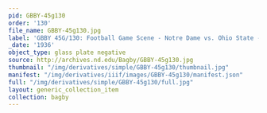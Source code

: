 ```yaml
---
pid: GBBY-45g130
order: '130'
file_name: GBBY-45g130.jpg
label: 'GBBY 45G/130: Football Game Scene - Notre Dame vs. Ohio State - 1936'
_date: '1936'
object_type: glass plate negative
source: http://archives.nd.edu/Bagby/GBBY-45g130.jpg
thumbnail: "/img/derivatives/simple/GBBY-45g130/thumbnail.jpg"
manifest: "/img/derivatives/iiif/images/GBBY-45g130/manifest.json"
full: "/img/derivatives/simple/GBBY-45g130/full.jpg"
layout: generic_collection_item
collection: bagby
---
```

